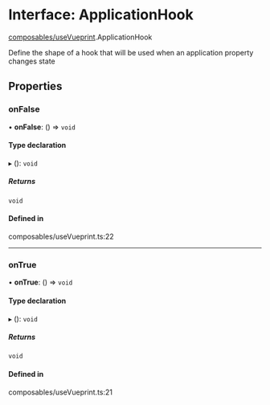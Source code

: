 # Interface: ApplicationHook

[composables/useVueprint](../modules/composables_useVueprint.md).ApplicationHook

Define the shape of a hook that will be used when an application property changes state

## Properties

### <a id="onfalse" name="onfalse"></a> onFalse

• **onFalse**: () => `void`

#### Type declaration

▸ (): `void`

##### Returns

`void`

#### Defined in

composables/useVueprint.ts:22

___

### <a id="ontrue" name="ontrue"></a> onTrue

• **onTrue**: () => `void`

#### Type declaration

▸ (): `void`

##### Returns

`void`

#### Defined in

composables/useVueprint.ts:21
